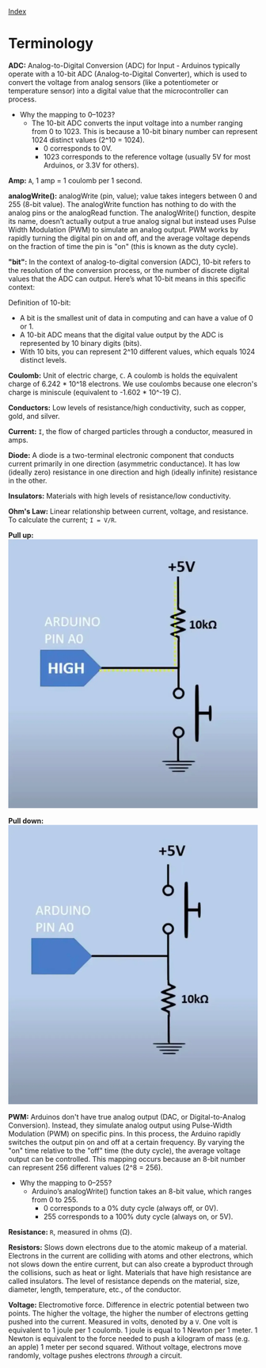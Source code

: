 [Index](index.html)

# Terminology

<!-- ABCDEFGHIJKLMNOPQRSTUVXYZ -->

**ADC:** Analog-to-Digital Conversion (ADC) for Input - Arduinos typically operate with a 10-bit ADC (Analog-to-Digital Converter), which is used to convert the voltage from analog sensors (like a potentiometer or temperature sensor) into a digital value that the microcontroller can process.
* Why the mapping to 0–1023?
  * The 10-bit ADC converts the input voltage into a number ranging from 0 to 1023. This is because a 10-bit binary number can represent 1024 distinct values (2^10 = 1024).
    * 0 corresponds to 0V.
    * 1023 corresponds to the reference voltage (usually 5V for most Arduinos, or 3.3V for others).

**Amp:** `A`, 1 amp = 1 coulomb per 1 second.

**analogWrite():** analogWrite (pin, value); value takes integers between 0 and 255 (8-bit value). The analogWrite function has nothing to do with the analog pins or the analogRead function. The analogWrite() function, despite its name, doesn’t actually output a true analog signal but instead uses Pulse Width Modulation (PWM) to simulate an analog output. PWM works by rapidly turning the digital pin on and off, and the average voltage depends on the fraction of time the pin is "on" (this is known as the duty cycle).

**"bit":** In the context of analog-to-digital conversion (ADC), 10-bit refers to the resolution of the conversion process, or the number of discrete digital values that the ADC can output. Here’s what 10-bit means in this specific context:

Definition of 10-bit:
* A bit is the smallest unit of data in computing and can have a value of 0 or 1.
* A 10-bit ADC means that the digital value output by the ADC is represented by 10 binary digits (bits).
* With 10 bits, you can represent 2^10 different values, which equals 1024 distinct levels.

**Coulomb:** Unit of electric charge, `C`. A coulomb is holds the equivalent charge of 6.242 * 10^18 electrons. We use coulombs because one elecron's charge is miniscule (equivalent to -1.602 * 10^-19 C).

**Conductors:** Low levels of resistance/high conductivity, such as copper, gold, and silver.

**Current:** `I`, the flow of charged particles through a conductor, measured in amps.

**Diode:** A diode is a two-terminal electronic component that conducts current primarily in one direction (asymmetric conductance). It has low (ideally zero) resistance in one direction and high (ideally infinite) resistance in the other.

**Insulators:** Materials with high levels of resistance/low conductivity.

**Ohm's Law:** Linear relationship between current, voltage, and resistance. To calculate the current; `I = V/R`.

**Pull up:** ![](./assets/pull-up.webp)

**Pull down:** ![](./assets/pull-down.webp)

**PWM:** Arduinos don't have true analog output (DAC, or Digital-to-Analog Conversion). Instead, they simulate analog output using Pulse-Width Modulation (PWM) on specific pins. In this process, the Arduino rapidly switches the output pin on and off at a certain frequency. By varying the "on" time relative to the "off" time (the duty cycle), the average voltage output can be controlled. This mapping occurs because an 8-bit number can represent 256 different values (2^8 = 256). 
* Why the mapping to 0–255?
  * Arduino’s analogWrite() function takes an 8-bit value, which ranges from 0 to 255.
    * 0 corresponds to a 0% duty cycle (always off, or 0V).
    * 255 corresponds to a 100% duty cycle (always on, or 5V).

**Resistance:** `R`, measured in ohms (Ω).

**Resistors:** Slows down electrons due to the atomic makeup of a material. Electrons in the current are colliding with atoms and other electrons, which not slows down the entire current, but can also create a byproduct through the collisions, such as heat or light. Materials that have high resistance are called insulators. The level of resistance depends on the material, size, diameter, length, temperature, etc., of the conductor.

**Voltage:** Electromotive force. Difference in electric potential between two points. The higher the voltage, the higher the number of electrons getting pushed into the current. Measured in volts, denoted by a `V`. One volt is equivalent to 1 joule per 1 coulomb. 1 joule is equal to 1 Newton per 1 meter. 1 Newton is equivalent to the force needed to push a kilogram of mass (e.g. an apple) 1 meter per second squared. Without voltage, electrons move randomly, voltage pushes electrons *through* a circuit.